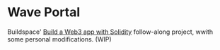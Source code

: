 # Wave Portal

Buildspace' [Build a Web3 app with Solidity](https://buildspace.so/p/build-solidity-web3-app)
follow-along project, wwith some personal modifications. (WIP)

